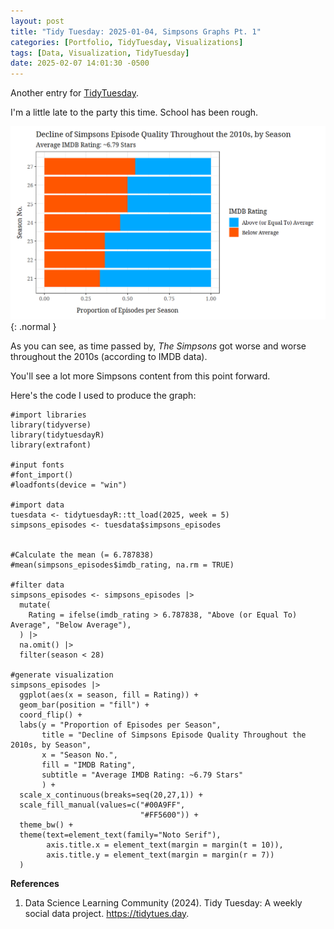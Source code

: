 ```yaml
---
layout: post
title: "Tidy Tuesday: 2025-01-04, Simpsons Graphs Pt. 1"
categories: [Portfolio, TidyTuesday, Visualizations]
tags: [Data, Visualization, TidyTuesday]
date: 2025-02-07 14:01:30 -0500
---
```


Another entry for [TidyTuesday](https://github.com/rfordatascience/tidytuesday/tree/main).

 I'm a little late to the party this time. School has been rough.

![Simpsons Visualization](/assets/img/simpsons_decline.png){: .normal }

As you can see, as time passed by, *The Simpsons* got worse and worse throughout the 2010s (according to IMDB data). 

You'll see a lot more Simpsons content from this point forward. 

Here's the code I used to produce the graph:

```
#import libraries
library(tidyverse)
library(tidytuesdayR)
library(extrafont)

#input fonts
#font_import()
#loadfonts(device = "win")

#import data
tuesdata <- tidytuesdayR::tt_load(2025, week = 5)
simpsons_episodes <- tuesdata$simpsons_episodes


#Calculate the mean (= 6.787838)
#mean(simpsons_episodes$imdb_rating, na.rm = TRUE) 

#filter data
simpsons_episodes <- simpsons_episodes |>
  mutate(
    Rating = ifelse(imdb_rating > 6.787838, "Above (or Equal To) Average", "Below Average"),
  ) |>
  na.omit() |>
  filter(season < 28)

#generate visualization
simpsons_episodes |>
  ggplot(aes(x = season, fill = Rating)) +
  geom_bar(position = "fill") +
  coord_flip() +
  labs(y = "Proportion of Episodes per Season",
       title = "Decline of Simpsons Episode Quality Throughout the 2010s, by Season",
       x = "Season No.",
       fill = "IMDB Rating",
       subtitle = "Average IMDB Rating: ~6.79 Stars"
       ) +
  scale_x_continuous(breaks=seq(20,27,1)) + 
  scale_fill_manual(values=c("#00A9FF", 
                             "#FF5600")) +
  theme_bw() +
  theme(text=element_text(family="Noto Serif"),
        axis.title.x = element_text(margin = margin(t = 10)),
        axis.title.y = element_text(margin = margin(r = 7))
  )
```

**References**

1. Data Science Learning Community (2024). Tidy Tuesday: A weekly social data project. https://tidytues.day.